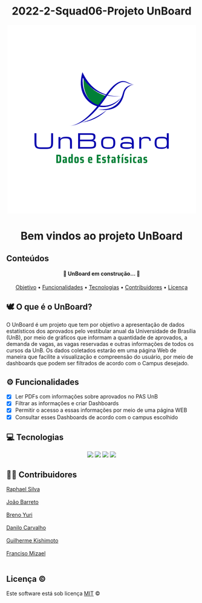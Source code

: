 <div align="center">
  <h1>2022-2-Squad06-Projeto UnBoard</h3>
</div>

<div align="center">
  <center><img src="Imagens/Fly bird logo.png"></center>
</div>
<div align="center">
  <h1>Bem vindos ao projeto UnBoard</h3>
</div>

## Conteúdos

 <h4 align="center"> 
	🚧  UnBoard em construção...  🚧
  </h4>
  
<p align="center">	
 <a href="#-O que é O UnBoard?">Objetivo</a> •
 <a href="#-Funcionalidades">Funcionalidades</a> •
 <a href="#-Tecnologias">Tecnologias</a> •
 <a href="#-Contribuidores">Contribuidores</a> •
 <a href="#-Licença">Licença</a>
</p>

## 🕊 O que é o UnBoard?
  O UnBoard é um projeto que tem por objetivo a apresentação de dados estatísticos dos aprovados pelo vestibular anual da Universidade de Brasília (UnB), por meio de gráficos que informam a quantidade de aprovados, a demanda de vagas, as vagas reservadas e outras informações de todos os cursos da UnB. Os dados coletados estarão em uma página Web de maneira que facilite a visualização e compreensão do usuário, por meio de dashboards que podem ser filtrados de acordo com o Campus desejado.

## ⚙️ Funcionalidades

- [x] Ler PDFs com informações sobre aprovados no PAS UnB
- [x] Filtrar as informações e criar Dashboards
- [x] Permitir o acesso a essas informações por meio de uma página WEB
- [x] Consultar esses Dashboards de acordo com o campus escolhido 

## 💻 Tecnologias
<div align="center">
<img src="https://img.shields.io/static/v1?label=React&message=JavaScript&color=61DAFB&style=for-the-badge&logo=react"/> 
<img src="https://img.shields.io/static/v1?label=Node.js&message=v12.22.9&color=339933&style=for-the-badge&logo=node.js"/>
<img src="https://img.shields.io/static/v1?label=Linux&message=Ubuntu&color=E95420&style=for-the-badge&logo=Ubuntu"/>
<img src="https://img.shields.io/static/v1?label=Visual Studio&message=Code&color=007ACC&style=for-the-badge&logo=Visual Studio Code"/>
</div>

 ## 👨‍💻 Contribuidores
  
  <a href="https://github.com/Raphides">Raphael Silva</a><br></br>
  <a href="https://github.com/JoaoBarreto03">João Barreto</a><br></br>
  <a href="https://github.com/YuriBre">Breno Yuri</a><br></br>
  <a href="https://github.com/Danilo-Carvalho-Antunes">Danilo Carvalho</a><br></br>
  <a href="https://github.com/guilhermeKishimoto">Guilherme Kishimoto</a><br></br>
  <a href="https://github.com/frmiza">Franciso Mizael</a><br></br>
  
## Licença ©
Este software está sob licença [MIT](https://github.com/nhn/tui.editor/blob/master/LICENSE) ©


